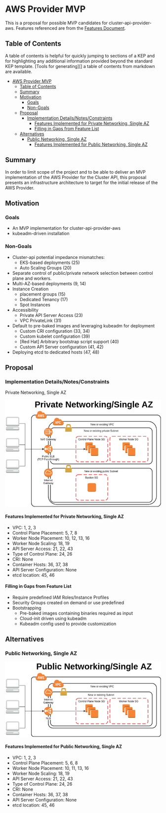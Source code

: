 # AWS Provider MVP

This is a proposal for possible MVP candidates for cluster-api-provider-aws. Features referenced are from the [Features Document](features.md).

## Table of Contents

A table of contents is helpful for quickly jumping to sections of a KEP and for highlighting any additional information provided beyond the standard KEP template.
[Tools for generating][] a table of contents from markdown are available.

- [AWS Provider MVP](#aws-provider-mvp)
  - [Table of Contents](#table-of-contents)
  - [Summary](#summary)
  - [Motivation](#motivation)
    - [Goals](#goals)
    - [Non-Goals](#non-goals)
  - [Proposal](#proposal)
    - [Implementation Details/Notes/Constraints](#implementation-detailsnotesconstraints)
      - [Features Implemented for Private Networking, Single AZ](#features-implemented-for-private-networking-single-az)
      - [Filling in Gaps from Feature List](#filling-in-gaps-from-feature-list)
  - [Alternatives](#alternatives)
    - [Public Networking, Single AZ](#public-networking-single-az)
      - [Features Implemented for Public Networking, Single AZ](#features-implemented-for-public-networking-single-az)

## Summary

In order to limit scope of the project and to be able to deliver an MVP implementation of the AWS Provider for the Cluster API, this proposal presents an infrastructure architecture to target for the initial release of the AWS Provider.

## Motivation

### Goals

- An MVP implementation for cluster-api-provider-aws
- kubeadm-driven installation

### Non-Goals

- Cluster-api potential impedance mismatches:
  - EKS-based deployments (25)
  - Auto Scaling Groups (20)
- Separate control of public/private network selection between control plane and workers.
- Multi-AZ-based deployments (9, 14)
- Instance Creation
  - placement groups (15)
  - Dedicated Tenancy (17)
  - Spot Instances
- Accessibility
  - Private API Server Access (23)
  - VPC PrivateLink (31)
- Default to pre-baked images and leveraging kubeadm for deployment
  - Custom CRI configuration (33, 34)
  - Custom kubelet configuration (39)
  - [Red Hat] Arbitrary bootstrap script support (40)
  - Custom API Server configuration (41, 42)
- Deploying etcd to dedicated hosts (47, 48)

## Proposal

### Implementation Details/Notes/Constraints

Private Networking, Single AZ

![Private Networking, Single AZ](20180827-mvp-architecture-private.png)

#### Features Implemented for Private Networking, Single AZ

- VPC: 1, 2, 3
- Control Plane Placement: 5, 7, 8
- Worker Node Placement: 10, 12, 13, 16
- Worker Node Scaling: 18, 19
- API Server Access: 21, 22, 43
- Type of Control Plane: 24, 26
- CRI: None
- Container Hosts: 36, 37, 38
- API Server Configuration: None
- etcd location: 45, 46

#### Filling in Gaps from Feature List

- Require predefined IAM Roles/Instance Profiles
- Security Groups created on demand or use predefined
- Bootstrapping
  - Pre-baked images containing binaries required as input
  - Cloud-init driven using kubeadm
  - Kubeadm config used to provide customization

## Alternatives

### Public Networking, Single AZ

![Public Networking, Single AZ](20180827-mvp-architecture-public.png)

#### Features Implemented for Public Networking, Single AZ

- VPC: 1, 2, 3
- Control Plane Placement: 5, 6, 8
- Worker Node Placement: 10, 11, 13, 16
- Worker Node Scaling: 18, 19
- API Server Access: 21, 22, 43
- Type of Control Plane: 24, 26
- CRI: None
- Container Hosts: 36, 37, 38
- API Server Configuration: None
- etcd location: 45, 46
